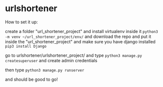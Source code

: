 # urlshortener

How to set it up:

create a folder "url_shortener_project" and install virtualenv inside it
`python3 -m venv ~/url_shortener_project/env/`
and download the repo and put it inside the "url_shortener_project"
and make sure you have django installed
`pip3 install Django`

go to urlshortener/urlshortener_project/ and type
`python3 manage.py createsuperuser`
and create admin credentials

then type 
`python3 manage.py runserver`

and should be good to go!


